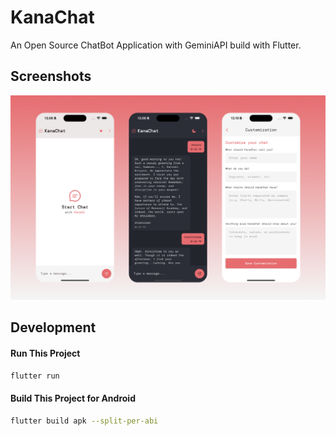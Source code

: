 # KanaChat

An Open Source ChatBot Application with GeminiAPI build with Flutter.

## Screenshots

![Screenshot 1](screenshots/ss-1.png)

## Development

#### Run This Project

```bash
flutter run
```

#### Build This Project for Android

```bash
flutter build apk --split-per-abi
```
